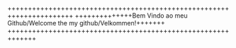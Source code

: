 ++++++++++++++++++++++++++++++++++++++++++++++++++++++++++++++++++++++
++++++++++++++Bem Vindo ao meu Github/Welcome the my github/Velkommen!+++++++
+++++++++++++++++++++++++++++++++++++++++++++++++++++++++++++
